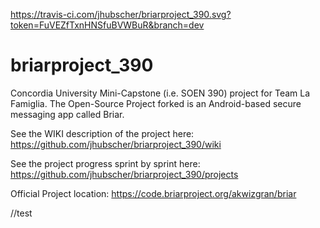 https://travis-ci.com/jhubscher/briarproject_390.svg?token=FuVEZfTxnHNSfuBVWBuR&branch=dev

# briarproject_390
Concordia University Mini-Capstone (i.e. SOEN 390) project for Team La Famiglia. The Open-Source Project forked is an Android-based secure messaging app called Briar.

See the WIKI description of the project here:
https://github.com/jhubscher/briarproject_390/wiki

See the project progress sprint by sprint here:
https://github.com/jhubscher/briarproject_390/projects

Official Project location:
https://code.briarproject.org/akwizgran/briar

//test
